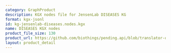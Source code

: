 ```yaml
---
category: GraphProduct
description: KGX nodes file for JensenLab DISEASES KG
format: kgx-jsonl
id: kg-jensenlab-diseases.nodes.kgx
name: DISEASES KGX nodes
product_file_size: 130
product_url: https://github.com/biothings/pending.api/blob/translator-output/plugins/DISEASES/DISEASES_kgx_nodes.jsonl
layout: product_detail
---
```

